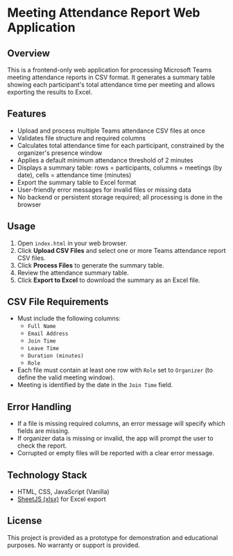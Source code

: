 # Meeting Attendance Report Web Application

## Overview
This is a frontend-only web application for processing Microsoft Teams meeting attendance reports in CSV format. It generates a summary table showing each participant's total attendance time per meeting and allows exporting the results to Excel.

## Features
- Upload and process multiple Teams attendance CSV files at once
- Validates file structure and required columns
- Calculates total attendance time for each participant, constrained by the organizer's presence window
- Applies a default minimum attendance threshold of 2 minutes
- Displays a summary table: rows = participants, columns = meetings (by date), cells = attendance time (minutes)
- Export the summary table to Excel format
- User-friendly error messages for invalid files or missing data
- No backend or persistent storage required; all processing is done in the browser

## Usage
1. Open `index.html` in your web browser.
2. Click **Upload CSV Files** and select one or more Teams attendance report CSV files.
3. Click **Process Files** to generate the summary table.
4. Review the attendance summary table.
5. Click **Export to Excel** to download the summary as an Excel file.

## CSV File Requirements
- Must include the following columns:
  - `Full Name`
  - `Email Address`
  - `Join Time`
  - `Leave Time`
  - `Duration (minutes)`
  - `Role`
- Each file must contain at least one row with `Role` set to `Organizer` (to define the valid meeting window).
- Meeting is identified by the date in the `Join Time` field.

## Error Handling
- If a file is missing required columns, an error message will specify which fields are missing.
- If organizer data is missing or invalid, the app will prompt the user to check the report.
- Corrupted or empty files will be reported with a clear error message.

## Technology Stack
- HTML, CSS, JavaScript (Vanilla)
- [SheetJS (xlsx)](https://sheetjs.com/) for Excel export

## License
This project is provided as a prototype for demonstration and educational purposes. No warranty or support is provided.
